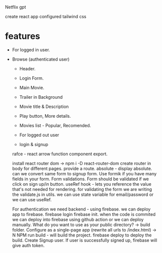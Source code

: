 Netflix gpt

create react app
configured tailwind css

# features

- For logged in user.
- Browse (authenticated user)

  - Header.
  - Login Form.
  - Main Movie.
  - Trailer in Background
  - Movie title & Description
  - Play button, More details.
  - Movies list - Popular, Recomended.

  - For logged out user
  - login & signup

  rafce - react arrow function component export.

  install react router dom -> npm i -D react-router-dom
  create router in body for different pages.
  provide a route.
  absolute - display absolute.
  can we convert same form to signup form.
  Use formik if you have many fields in your form.
  Form validations.
  Form should be validated if we click on sign up/in button.
  useRef hook - lets you reference the value that's not needed for rendering.
  for validating the form we are writing the validate.js in utils.
  we can use state variable for email/password or we can use useRef.

  For authentication we need backend - using firebase.
  we can deploy app to firebase.
  firebase login
  firebase init.
  when the code is commited we can deploy into firebase using github action or we can deploy manually.
  What do you want to use as your public directory? -> build folder.
  Configure as a single-page app (rewrite all urls to /index.html) -> N
  NPM run build - will build the project.
  firebase deploy to deploy the build.
  Create Signup user.
  If user is successfully signed up, firebase will give auth token.
